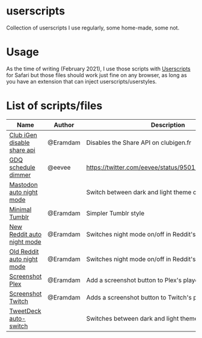 # userscripts

Collection of userscripts I use regularly, some home-made, some not.

# Usage

As the time of writing (February 2021), I use those scripts with [Userscripts](https://apps.apple.com/us/app/userscripts/id1463298887?mt=12) for Safari but those files should work just fine on any browser, as long as you have an extension that can inject userscripts/userstyles.

# List of scripts/files

<!-- Insert files table -->

| Name                                                                                                                        | Author   | Description                                         |
| --------------------------------------------------------------------------------------------------------------------------- | -------- | --------------------------------------------------- |
| [Club iGen disable share api](https://github.com/eramdam/userscripts/blob/main/Club%20iGen%20disable%20share%20api.user.js) | @Eramdam | Disables the Share API on clubigen.fr               |
| [GDQ schedule dimmer](https://github.com/eramdam/userscripts/blob/main/GDQ%20schedule%20dimmer.user.js)                     | @eevee   | https://twitter.com/eevee/status/950119009638232064 |
| [Mastodon auto night mode](https://github.com/eramdam/userscripts/blob/main/Mastodon%20auto%20night%20mode.user.js)         |          | Switch between dark and light theme on Mastodon     |
| [Minimal Tumblr](https://github.com/eramdam/userscripts/blob/main/Minimal%20Tumblr.user.css)                                | @Eramdam | Simpler Tumblr style                                |
| [New Reddit auto night mode](https://github.com/eramdam/userscripts/blob/main/New%20Reddit%20auto%20night%20mode.user.js)   | @Eramdam | Switches night mode on/off in Reddit's new layout   |
| [Old Reddit auto night mode](https://github.com/eramdam/userscripts/blob/main/Old%20Reddit%20auto%20night%20mode.user.js)   | @Eramdam | Switches night mode on/off in Reddit's old layout   |
| [Screenshot Plex](https://github.com/eramdam/userscripts/blob/main/Screenshot%20Plex.user.js)                               | @Eramdam | Add a screenshot button to Plex's player            |
| [Screenshot Twitch](https://github.com/eramdam/userscripts/blob/main/Screenshot%20Twitch.user.js)                           | @Eramdam | Adds a screenshot button to Twitch's player         |
| [TweetDeck auto-switch](https://github.com/eramdam/userscripts/blob/main/TweetDeck%20auto-switch.user.js)                   |          | Switches between dark and light theme on TweetDeck  |
